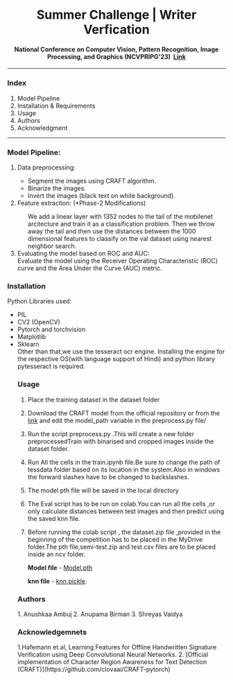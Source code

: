 <h1 align="center">Summer Challenge | Writer Verfication</h1>
<h4 align="center">National Conference on Computer Vision, Pattern Recognition, Image Processing, and Graphics (NCVPRIPG'23)&nbsp;&nbsp;<a href="https://vl2g.github.io/challenges/wv2023/">Link</a></h4>
<hr>
<h3>Index</h3>
<ol>
  <li>Model Pipeline</li>
  <li>Installation & Requirements</li>
  <li>Usage</li>
  <li>Authors</li>
  <li>Acknowledgment</li>     
</ol>
<hr>
<h3>Model Pipeline:</h3>
<ol>
  
  <li>Data preprocessing:</li>
    <ul>
      <li>Segment the images using CRAFT algorithm.</li>
      <li>Binarize the images.</li>
      <li>Invert the images (black text on white background).</li>
    </ul>
  <li>Feature extraction: (*Phase-2 Modifications)</li>
    <ul>
      We add a linear layer with 1352 nodes to the tail of the mobilenet arcitecture and train it as a classification problem.
      Then we throw away the tail and then use the distances between the 1000 dimensional features to classify on the val dataset using nearest neighbor search. 
    </ul>
  <li>Evaluating the model based on ROC and AUC:</li>
    Evaluate the model using the Receiver Operating Characteristic (ROC) curve and the Area Under the Curve (AUC) metric.
</ol>
<h3> Installation </h3>
Python Libraries used:
<ul>
  <li>PIL</li>
  <li>CV2 (OpenCV)</li>
  <li>Pytorch and torchvision</li>
  <li>Matplotlib</li>
  <li>Sklearn</li>
  Other than that,we use the tesseract ocr engine. Installing the engine for the respective OS(with language support of Hindi) and python library pytesseract is required.
<h3> Usage </h3>

  1. Place the training dataset in the dataset folder
  2. Download the CRAFT model from the official  repository  or from the [link](https://drive.google.com/file/d/1Jk4eGD7crsqCCg9C9VjCLkMN3ze8kutZ/view) and  edit the model_path variable in the preprocess.py file/
  3. Run the script preprocess.py .This will create a new folder preprocessedTrain with binarised and cropped images inside the dataset folder.
  4. Run All the cells in the train.ipynb file.Be sure to change the path of tessdata folder based on its location in the system.Also in windows the forward slashes have to be changed to 
     backslashes.
  5. The model pth file will be saved in the local directory
  6. The Eval script has to be run on colab.You can run all the cells ,or only calculate distances between test images and then predict using the saved knn file.
  7.  Before running the colab script , the  dataset.zip file ,provided in the beginning of the competition has to be placed in the MyDrive folder.The pth file,semi-test.zip and test.csv files are to be placed inside an ncv folder.

      **Model file** - [Model.pth](https://drive.google.com/file/d/1w8XV_rqawwvosHgY-M9yABVaN6HmmrE6/view?usp=sharing)
     
       **knn file** - [knn.pickle](https://drive.google.com/file/d/1bKv1ivylU_lS_MUac1prU1h8OiTxElpX/view?usp=sharing).

  <h3>Authors</h3>
  1. Anushkaa Ambuj
  2. Anupama Birman
  3. Shreyas Vaidya

  <h3>Acknowledgemnets</h3>
  1.Hafemann et.al, Learning Features for Offline Handwritten Signature Verification
using Deep Convolutional Neural Networks.
  2.  [Official implementation of Character Region Awareness for Text Detection (CRAFT)](https://github.com/clovaai/CRAFT-pytorch)


